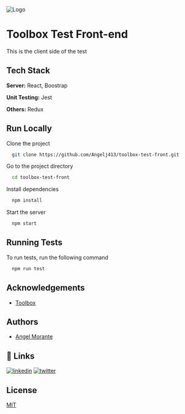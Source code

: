 
![Logo](https://media.licdn.com/dms/image/C4D0BAQHgpzIdFSF3LQ/company-logo_200_200/0/1669911798947?e=2147483647&v=beta&t=C6w3bpSchBArbbETeBSqcnMptHyWo6OnWI3knNex7E0)


# Toolbox Test Front-end

This is the client side of the test


## Tech Stack

**Server:** React, Boostrap

**Unit Testing:** Jest

**Others:** Redux


## Run Locally

Clone the project

```bash
  git clone https://github.com/Angelj413/toolbox-test-front.git
```

Go to the project directory

```bash
  cd toolbox-test-front
```

Install dependencies

```bash
  npm install
```

Start the server

```bash
  npm start
```


## Running Tests

To run tests, run the following command

```bash
  npm run test
```


## Acknowledgements

 - [Toolbox](https://www.toolboxtve.com/)


## Authors

- [Angel Morante](https://github.com/Angelj413)


## 🔗 Links
[![linkedin](https://img.shields.io/badge/linkedin-0A66C2?style=for-the-badge&logo=linkedin&logoColor=white)](https://www.linkedin.com/in/angel-jes%C3%BAs-morante-3a815b125/)
[![twitter](https://img.shields.io/badge/twitter-1DA1F2?style=for-the-badge&logo=twitter&logoColor=white)](https://twitter.com/Amorante413)


## License

[MIT](https://choosealicense.com/licenses/mit/)

